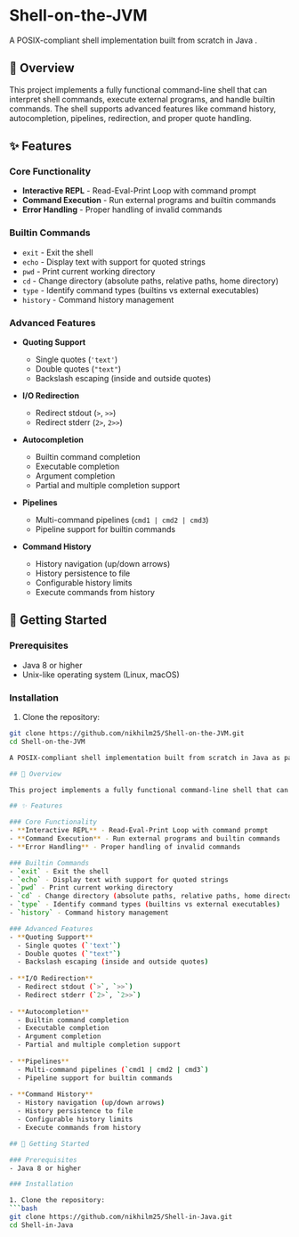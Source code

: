 # Shell-on-the-JVM

A POSIX-compliant shell implementation built from scratch in Java .

## 🎯 Overview

This project implements a fully functional command-line shell that can interpret shell commands, execute external programs, and handle builtin commands. The shell supports advanced features like command history, autocompletion, pipelines, redirection, and proper quote handling.

## ✨ Features

### Core Functionality
- **Interactive REPL** - Read-Eval-Print Loop with command prompt
- **Command Execution** - Run external programs and builtin commands
- **Error Handling** - Proper handling of invalid commands

### Builtin Commands
- `exit` - Exit the shell
- `echo` - Display text with support for quoted strings
- `pwd` - Print current working directory
- `cd` - Change directory (absolute paths, relative paths, home directory)
- `type` - Identify command types (builtins vs external executables)
- `history` - Command history management

### Advanced Features
- **Quoting Support**
  - Single quotes (`'text'`)
  - Double quotes (`"text"`)
  - Backslash escaping (inside and outside quotes)
  
- **I/O Redirection**
  - Redirect stdout (`>`, `>>`)
  - Redirect stderr (`2>`, `2>>`)
  
- **Autocompletion**
  - Builtin command completion
  - Executable completion
  - Argument completion
  - Partial and multiple completion support
  
- **Pipelines**
  - Multi-command pipelines (`cmd1 | cmd2 | cmd3`)
  - Pipeline support for builtin commands
  
- **Command History**
  - History navigation (up/down arrows)
  - History persistence to file
  - Configurable history limits
  - Execute commands from history

## 🚀 Getting Started

### Prerequisites
- Java 8 or higher
- Unix-like operating system (Linux, macOS)

### Installation

1. Clone the repository:
```bash
git clone https://github.com/nikhilm25/Shell-on-the-JVM.git
cd Shell-on-the-JVM

A POSIX-compliant shell implementation built from scratch in Java as part of the [CodeCrafters "Build your own Shell" challenge](https://codecrafters.io/challenges/shell).

## 🎯 Overview

This project implements a fully functional command-line shell that can interpret shell commands, execute external programs, and handle builtin commands. The shell supports advanced features like command history, autocompletion, pipelines, redirection, and proper quote handling.

## ✨ Features

### Core Functionality
- **Interactive REPL** - Read-Eval-Print Loop with command prompt
- **Command Execution** - Run external programs and builtin commands
- **Error Handling** - Proper handling of invalid commands

### Builtin Commands
- `exit` - Exit the shell
- `echo` - Display text with support for quoted strings
- `pwd` - Print current working directory
- `cd` - Change directory (absolute paths, relative paths, home directory)
- `type` - Identify command types (builtins vs external executables)
- `history` - Command history management

### Advanced Features
- **Quoting Support**
  - Single quotes (`'text'`)
  - Double quotes (`"text"`)
  - Backslash escaping (inside and outside quotes)
  
- **I/O Redirection**
  - Redirect stdout (`>`, `>>`)
  - Redirect stderr (`2>`, `2>>`)
  
- **Autocompletion**
  - Builtin command completion
  - Executable completion
  - Argument completion
  - Partial and multiple completion support
  
- **Pipelines**
  - Multi-command pipelines (`cmd1 | cmd2 | cmd3`)
  - Pipeline support for builtin commands
  
- **Command History**
  - History navigation (up/down arrows)
  - History persistence to file
  - Configurable history limits
  - Execute commands from history

## 🚀 Getting Started

### Prerequisites
- Java 8 or higher

### Installation

1. Clone the repository:
```bash
git clone https://github.com/nikhilm25/Shell-in-Java.git
cd Shell-in-Java
